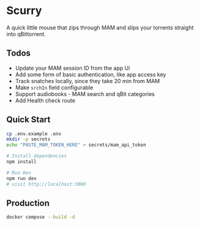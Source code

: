 # Scurry
A quick little mouse that zips through MAM and slips your torrents straight into qBittorrent.

## Todos
- Update your MAM session ID from the app Ui
- Add some form of basic authentication, like app access key
- Track snatches locally, since they take 20 min from MAM
- Make `srchIn` field configurable
- Support audiobooks - MAM search and qBit categories
- Add Health check route

## Quick Start
```bash
cp .env.example .env
mkdir -p secrets
echo "PASTE_MAM_TOKEN_HERE" > secrets/mam_api_token

# Install dependencies
npm install

# Run Den
npm run dev
# visit http://localhost:3000
```

## Production
```bash
docker compose --build -d
```